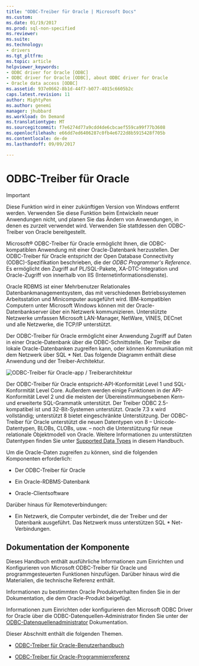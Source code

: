 ```yaml
---
title: "ODBC-Treiber für Oracle | Microsoft Docs"
ms.custom: 
ms.date: 01/19/2017
ms.prod: sql-non-specified
ms.reviewer: 
ms.suite: 
ms.technology:
- drivers
ms.tgt_pltfrm: 
ms.topic: article
helpviewer_keywords:
- ODBC driver for Oracle [ODBC]
- ODBC driver for Oracle [ODBC], about ODBC driver for Oracle
- Oracle data access [ODBC]
ms.assetid: 937e0662-8b1d-44f7-b077-4015c6605b2c
caps.latest.revision: 11
author: MightyPen
ms.author: genemi
manager: jhubbard
ms.workload: On Demand
ms.translationtype: MT
ms.sourcegitcommit: f7e6274d77a9cdd4de6cbcaef559ca99f77b3608
ms.openlocfilehash: e66dd7ed6406287c0fb4e6722d8b5915428f705b
ms.contentlocale: de-de
ms.lasthandoff: 09/09/2017

---
```

# <a name="odbc-driver-for-oracle"></a>ODBC-Treiber für Oracle
> [!IMPORTANT]  
>  Diese Funktion wird in einer zukünftigen Version von Windows entfernt werden. Verwenden Sie diese Funktion beim Entwickeln neuer Anwendungen nicht, und planen Sie das Ändern von Anwendungen, in denen es zurzeit verwendet wird. Verwenden Sie stattdessen den ODBC-Treiber von Oracle bereitgestellt.  
  
 Microsoft® ODBC-Treiber für Oracle ermöglicht Ihnen, die ODBC-kompatiblen Anwendung mit einer Oracle-Datenbank herzustellen. Der ODBC-Treiber für Oracle entspricht der Open Database Connectivity (ODBC)-Spezifikation beschrieben, die der *ODBC Programmer's Reference*. Es ermöglicht den Zugriff auf PL/SQL-Pakete, XA-DTC-Integration und Oracle-Zugriff von innerhalb von IIS (Internetinformationsdienste).  
  
 Oracle RDBMS ist einer Mehrbenutzer Relationales Datenbankmanagementsystem, das mit verschiedenen Betriebssystemen Arbeitsstation und Minicomputer ausgeführt wird. IBM-kompatiblen Computern unter Microsoft Windows können mit der Oracle-Datenbankserver über ein Netzwerk kommunizieren. Unterstützte Netzwerke umfassen Microsoft LAN-Manager, NetWare, VINES, DECnet und alle Netzwerke, die TCP/IP unterstützt.  
  
 Der ODBC-Treiber für Oracle ermöglicht einer Anwendung Zugriff auf Daten in einer Oracle-Datenbank über die ODBC-Schnittstelle. Der Treiber die lokale Oracle-Datenbanken zugreifen kann, oder können Kommunikation mit dem Netzwerk über SQL * Net. Das folgende Diagramm enthält diese Anwendung und der Treiber-Architektur.  
  
 ![ODBC-Treiber für Oracle-app &#47; Treiberarchitektur](../../odbc/microsoft/media/orcdrvsdkarch.gif "OrcDrvSDKArch")  
  
 Der ODBC-Treiber für Oracle entspricht-API-Konformität Level 1 und SQL-Konformität Level Core. Außerdem werden einige Funktionen in der API-Konformität Level 2 und die meisten der Übereinstimmungsebenen Kern- und erweiterte SQL-Grammatik unterstützt. Der Treiber ODBC 2.5-kompatibel ist und 32-Bit-Systemen unterstützt. Oracle 7.3 x wird vollständig; unterstützt 8 bietet eingeschränkte Unterstützung. Der ODBC-Treiber für Oracle unterstützt die neuen Datentypen von 8 – Unicode-Datentypen, BLOBs, CLOBs, usw. – noch die Unterstützung für neue relationale Objektmodell von Oracle. Weitere Informationen zu unterstützten Datentypen finden Sie unter [Supported Data Types](../../odbc/microsoft/supported-data-types-odbc-driver-for-oracle.md) in diesem Handbuch.  
  
 Um die Oracle-Daten zugreifen zu können, sind die folgenden Komponenten erforderlich:  
  
-   Der ODBC-Treiber für Oracle  
  
-   Ein Oracle-RDBMS-Datenbank  
  
-   Oracle-Clientsoftware  
  
 Darüber hinaus für Remoteverbindungen:  
  
-   Ein Netzwerk, die Computer verbindet, die der Treiber und der Datenbank ausgeführt. Das Netzwerk muss unterstützen SQL * Net-Verbindungen.  
  
## <a name="component-documentation"></a>Dokumentation der Komponente  
 Dieses Handbuch enthält ausführliche Informationen zum Einrichten und Konfigurieren von Microsoft ODBC-Treiber für Oracle und programmgesteuerten Funktionen hinzufügen. Darüber hinaus wird die Materialien, die technische Referenz enthält.  
  
 Informationen zu bestimmten Oracle Produktverhalten finden Sie in der Dokumentation, die dem Oracle-Produkt beigefügt.  
  
 Informationen zum Einrichten oder konfigurieren den Microsoft ODBC Driver for Oracle über die ODBC-Datenquellen-Administrator finden Sie unter der [ODBC-Datenquellenadministrator](../../odbc/admin/odbc-data-source-administrator.md) Dokumentation.  
  
 Dieser Abschnitt enthält die folgenden Themen.  
  
-   [ODBC-Treiber für Oracle-Benutzerhandbuch](../../odbc/microsoft/odbc-driver-for-oracle-user-s-guide.md)  
  
-   [ODBC-Treiber für Oracle-Programmierreferenz](../../odbc/microsoft/odbc-driver-for-oracle-programmer-s-reference.md)

